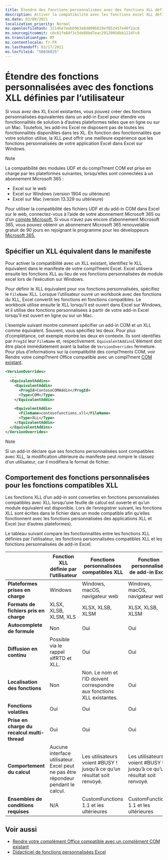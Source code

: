 ```yaml
---
title: Étendre des fonctions personnalisées avec des fonctions XLL définies par l’utilisateur
description: Activer la compatibilité avec les fonctions excel XLL définies par l’utilisateur qui ont des fonctionnalités équivalentes à vos fonctions personnalisées
ms.date: 03/09/2021
localization_priority: Normal
ms.openlocfilehash: 32146e7eebb963e8d800b619ef052457e40f2ac6
ms.sourcegitcommit: c0c61fe84f3c5de88bd7eac29120056bb1224fc8
ms.translationtype: MT
ms.contentlocale: fr-FR
ms.lasthandoff: 03/17/2021
ms.locfileid: "50836815"
---
```

# <a name="extend-custom-functions-with-xll-user-defined-functions"></a>Étendre des fonctions personnalisées avec des fonctions XLL définies par l’utilisateur

Si vous avez des XL Excel existantes, vous pouvez créer des fonctions personnalisées équivalentes dans un add-in Excel pour étendre vos fonctionnalités de solution à d’autres plateformes telles que en ligne ou sur un Mac. Toutefois, les add-ins Excel ne disposent pas de toutes les fonctionnalités disponibles dans les XL. En fonction des fonctionnalités que votre solution utilise, la XLL peut offrir une meilleure expérience que les fonctions personnalisées de votre application Excel dans Excel sur Windows.

> [!NOTE]
> La compatibilité des modules UDF et du compl?ment COM est prise en charge par les plateformes suivantes, lorsqu’elles sont connectées à un abonnement Microsoft 365 :
>
> - Excel sur le web
> - Excel sur Windows (version 1904 ou ultérieure)
> - Excel sur Mac (version 13.329 ou ultérieure)
>
> Pour utiliser la compatibilité des fichiers UDF et du add-in COM dans Excel sur le web, connectez-vous à l’aide de votre abonnement Microsoft 365 ou d’un [compte Microsoft.](https://account.microsoft.com/account) Si vous n’avez pas encore d’abonnement Microsoft 365, vous pouvez obtenir un abonnement Microsoft 365 renouvelable gratuit de 90 jours en rejoignant le programme pour les développeurs [Microsoft 365.](https://developer.microsoft.com/office/dev-program)

## <a name="specify-equivalent-xll-in-the-manifest"></a>Spécifier un XLL équivalent dans le manifeste

Pour activer la compatibilité avec un XLL existant, identifiez le XLL équivalent dans le manifeste de votre compl?ment Excel. Excel utilisera ensuite les fonctions XLL au lieu de vos fonctions personnalisées de module excel lors de l’exécution sur Windows.

Pour définir le XLL équivalent pour vos fonctions personnalisées, spécifiez le `FileName` XLL. Lorsque l’utilisateur ouvre un workbook avec des fonctions du XLL, Excel convertit les fonctions en fonctions compatibles. Le workbook utilise ensuite le XLL lorsqu’il est ouvert dans Excel sur Windows, et il utilise des fonctions personnalisées à partir de votre add-in Excel lorsqu’il est ouvert en ligne ou sur un Mac.

L’exemple suivant montre comment spécifier un add-in COM et un XLL comme équivalent. Souvent, vous spécifiez les deux. Pour plus d’complétance, cet exemple montre les deux en contexte. Ils sont identifiés par `ProgId` leur `FileName` et, respectivement. `EquivalentAddins`L’élément doit être placé immédiatement avant la balise de `VersionOverrides` fermeture. Pour plus d’informations sur la compatibilité des compl?ments COM, voir Rendre votre compl?ment Office compatible avec un compl?ment [COM existant](../develop/make-office-add-in-compatible-with-existing-com-add-in.md).

```xml
<VersionOverrides>
  ...
  <EquivalentAddins>
    <EquivalentAddin>
      <ProgId>ContosoCOMAddin</ProgId>
      <Type>COM</Type>
    </EquivalentAddin>

    <EquivalentAddin>
      <FileName>contosofunctions.xll</FileName>
      <Type>XLL</Type>
    </EquivalentAddin>
  </EquivalentAddins>
</VersionOverrides>
```

> [!NOTE]
> Si un add-in déclare que ses fonctions personnalisées sont compatibles avec XLL, la modification ultérieure du manifeste peut rompre le classez d’un utilisateur, car il modifiera le format de fichier.

## <a name="custom-function-behavior-for-xll-compatible-functions"></a>Comportement des fonctions personnalisées pour les fonctions compatibles XLL

Les fonctions XLL d’un add-in sont converties en fonctions personnalisées compatibles avec XLL lorsqu’une feuille de calcul est ouverte et qu’un module équivalent est disponible. Lors de l’enregistrer suivant, les fonctions XLL sont écrites dans le fichier dans un mode compatible afin qu’elles fonctionnent avec les fonctions personnalisées des applications XLL et Excel (sur d’autres plateformes).

Le tableau suivant compare les fonctionnalités entre les fonctions XLL définies par l’utilisateur, les fonctions personnalisées compatibles XLL et les fonctions personnalisées de add-in Excel.

|         |Fonction XLL définie par l’utilisateur |Fonctions personnalisées compatibles XLL |Fonction personnalisée de add-in Excel |
|---------|---------|---------|---------|
| **Plateformes prises en charge** | Windows | Windows, macOS, navigateur web | Windows, macOS, navigateur web |
| **Formats de fichiers pris en charge** | XLSX, XLSB, XLSM, XLS | XLSX, XLSB, XLSM | XLSX, XLSB, XLSM |
| **Autocomplete de formule** | Non | Oui | Oui |
| **Diffusion en continu** | Possible via le rappel xlfRTD et XLL. | Oui | Oui |
| **Localisation des fonctions** | Non | Non. Le nom et l’ID doivent correspondre aux fonctions XLL existantes. | Oui |
| **Fonctions volatiles** | Oui | Oui | Oui |
| **Prise en charge du recalcul multi-thread** | Oui | Oui | Oui |
| **Comportement du calcul** | Aucune interface utilisateur. Excel peut ne pas être répondeur pendant le calcul. | Les utilisateurs voient #BUSY ! jusqu’à ce qu’un résultat soit renvoyé. | Les utilisateurs voient #BUSY ! jusqu’à ce qu’un résultat soit renvoyé. |
| **Ensembles de conditions requises** | N/A | CustomFunctions 1.1 et les ultérieures | CustomFunctions 1.1 et les ultérieures |

## <a name="see-also"></a>Voir aussi

- [Rendre votre complément Office compatible avec un complément COM existant](../develop/make-office-add-in-compatible-with-existing-com-add-in.md)
- [Didacticiel de fonctions personnalisées Excel](../tutorials/excel-tutorial-create-custom-functions.md)
